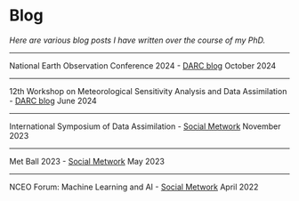 # Blog

*Here are various blog posts I have written over the course of my PhD.*

---

National Earth Observation Conference 2024 - [DARC blog](https://research.reading.ac.uk/met-darc/2024/10/16/national-earth-observation-conference-2024/) October 2024

---

12th Workshop on Meteorological Sensitivity Analysis and Data Assimilation - [DARC blog](https://research.reading.ac.uk/met-darc/2024/06/20/12th-workshop-on-meteorological-sensitivity-analysis-and-data-assimilation/) June 2024

---
International Symposium of Data Assimilation - [Social Metwork](https://socialmetwork.blog/2023/11/10/international-symposium-of-data-assimilation-2023/) November 2023

---
Met Ball 2023 - [Social Metwork](https://socialmetwork.blog/2023/05/19/met-ball-2023/) May 2023

---

NCEO Forum: Machine Learning and AI - [Social Metwork](https://socialmetwork.blog/2022/04/22/nceo-forum-machine-learning-and-ai/) April 2022
